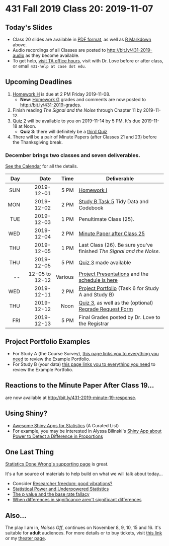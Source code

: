 # 431 Fall 2019 Class 20: 2019-11-07

## Today's Slides

- Class 20 slides are available in [PDF format](https://github.com/THOMASELOVE/2019-431/blob/master/CLASSES/CLASS20/431_class-20-slides_2019.pdf), as well as [R Markdown](https://github.com/THOMASELOVE/2019-431/blob/master/CLASSES/CLASS20/431_class-20-slides_2019.Rmd) above. 
- Audio recordings of all Classes are posted to http://bit.ly/431-2019-audio as they become available.
- To get help, [visit TA office hours](https://github.com/THOMASELOVE/2019-431/blob/master/calendar.md#ta-office-hours), visit with Dr. Love before or after class, or email `431-help at case dot edu`.

## Upcoming Deadlines

1. [Homework H](https://github.com/THOMASELOVE/2019-431/tree/master/HOMEWORK/H) is due at 2 PM Friday 2019-11-08.
    - **New**: [Homework G](https://github.com/THOMASELOVE/2019-431/blob/master/HOMEWORK/G/post-deadline.md) grades and comments are now posted to http://bit.ly/431-2019-grades.
2. Finish reading *The Signal and the Noise* through Chapter 11 by 2019-11-12.
3. [Quiz 2](https://github.com/THOMASELOVE/2019-431/tree/master/QUIZZES) will be available to you on 2019-11-14 by 5 PM. It's due 2019-11-18 at Noon.
    - **Quiz 3**: there will definitely be a [third Quiz](https://github.com/THOMASELOVE/2019-431/tree/master/QUIZZES)
4. There will be a pair of Minute Papers (after Classes 21 and 23) before the Thanksgiving break.

### December brings two classes and seven deliverables. 

[See the Calendar](https://github.com/THOMASELOVE/2019-431/blob/master/calendar.md) for all the details.

Day | Date | Time | Deliverable
---: | ----------: | ------: | ---------------------------------------------------------------------------------------------------
SUN | 2019-12-01 | 5 PM | [Homework I](https://github.com/THOMASELOVE/2019-431/tree/master/HOMEWORK/I)
MON | 2019-12-02 | 2 PM | [Study B Task 5](https://thomaselove.github.io/2019-431-project/task5b.html) Tidy Data and Codebook
TUE | 2019-12-03 | 1 PM | Penultimate Class (25).
WED | 2019-12-04 | 2 PM | [Minute Paper after Class 25](http://bit.ly/431-2019-minute-25)
THU | 2019-12-05 | 1 PM | Last Class (26). Be sure you've finished *The Signal and the Noise*.
THU | 2019-12-05 | 5 PM | [Quiz 3](https://github.com/THOMASELOVE/2019-431/tree/master/QUIZZES) made available
-- | 12-05 to 12-12 | Various | [Project Presentations](https://thomaselove.github.io/2019-431-project/task7.html) and the [schedule is here](https://github.com/THOMASELOVE/2019-431/tree/master/PROJECT/SCHEDULE)
WED | 2019-12-11 | 2 PM | [Project Portfolio](https://thomaselove.github.io/2019-431-project/task6a.html) (Task 6 for Study A and Study B)
THU | 2019-12-12 | Noon | [Quiz 3](https://github.com/THOMASELOVE/2019-431/tree/master/QUIZZES), as well as the (optional) [Regrade Request Form](http://bit.ly/431-2019-regrade-requests)
FRI | 2019-12-13 | 5 PM | Final Grades posted by Dr. Love to the Registrar

## Project Portfolio Examples

- For Study A (the Course Survey), [this page links you to everything you need](https://github.com/THOMASELOVE/2019-431/blob/master/PROJECT/STUDY_A/EXAMPLE/README.md) to review the Example Portfolio.
- For Study B (your data) [this page links you to everything you need](https://github.com/THOMASELOVE/2019-431/blob/master/PROJECT/STUDY_B/EXAMPLE/README.md) to review the Example Portfolio.

## Reactions to the Minute Paper After Class 19...

are now available at http://bit.ly/431-2019-minute-19-response.

## Using Shiny?

- [Awesome Shiny Apps for Statistics](https://github.com/huyingjie/Awesome-shiny-apps-for-statistics) (A Curated List)
- For example, you may be interested in Alyssa Bilinski's [Shiny App about Power to Detect a Difference in Proportions](https://alyssab.shinyapps.io/power/)

## One Last Thing

[Statistics Done Wrong's supporting page](https://www.statisticsdonewrong.com/) is great.

It's a fun source of materials to help build on what we will talk about today...

- Consider [Researcher freedom: good vibrations?](https://www.statisticsdonewrong.com/freedom.html)
- [Statistical Power and Underpowered Statistics](https://www.statisticsdonewrong.com/power.html)
- [The p value and the base rate fallacy](https://www.statisticsdonewrong.com/p-value.html)
- [When differences in significance aren't significant differences](https://www.statisticsdonewrong.com/significant-differences.html)

## Also...

The play I am in, *Noises Off*, continues on November 8, 9, 10, 15 and 16. It's suitable for **adult** audiences. For more details or to buy tickets, visit [this link](https://app.arts-people.com/index.php?ticketing=hudpl) or my [theater page](https://github.com/THOMASELOVE/theater).
